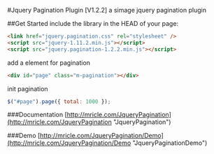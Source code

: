 #Jquery Pagination Plugin [V1.2.2]
a simage jquery pagination plugin

##Get Started
include the library in the HEAD of your page:
```html
<link href="jquery.pagination.css" rel="stylesheet" />
<script src="jquery-1.11.2.min.js"></script>
<script src="jquery.pagination-1.2.2.min.js"></script>
```

add a element for pagination
```html
<div id="page" class="m-pagination"></div>
```

init pagination
```javascript
$("#page").page({ total: 1000 });
```

###Documentation
[http://mricle.com/JqueryPagination](http://mricle.com/JqueryPagination "JqueryPagination")

###Demo
[http://mricle.com/JqueryPagination/Demo](http://mricle.com/JqueryPagination/Demo "JqueryPaginationDemo")
